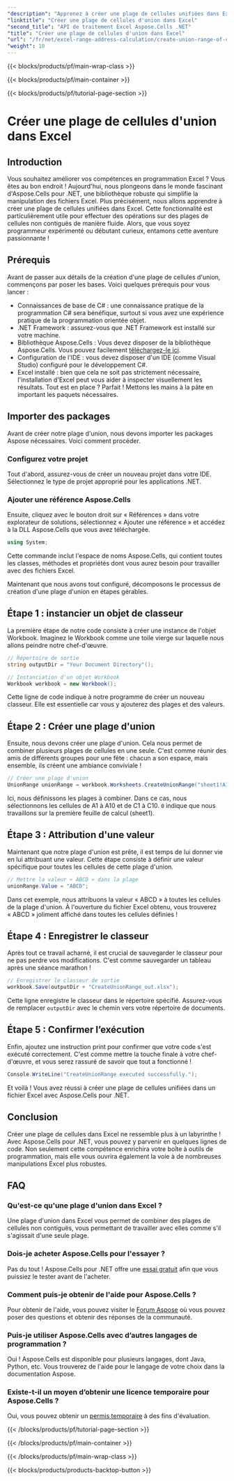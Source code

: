 ```yaml
---
"description": "Apprenez à créer une plage de cellules unifiées dans Excel avec Aspose.Cells pour .NET en quelques étapes simples. Améliorez vos compétences Excel grâce à la programmation."
"linktitle": "Créer une plage de cellules d'union dans Excel"
"second_title": "API de traitement Excel Aspose.Cells .NET"
"title": "Créer une plage de cellules d'union dans Excel"
"url": "/fr/net/excel-range-address-calculation/create-union-range-of-cells-in-excel/"
"weight": 10
---
```


{{< blocks/products/pf/main-wrap-class >}}

{{< blocks/products/pf/main-container >}}

{{< blocks/products/pf/tutorial-page-section >}}

# Créer une plage de cellules d'union dans Excel

## Introduction
Vous souhaitez améliorer vos compétences en programmation Excel ? Vous êtes au bon endroit ! Aujourd'hui, nous plongeons dans le monde fascinant d'Aspose.Cells pour .NET, une bibliothèque robuste qui simplifie la manipulation des fichiers Excel. Plus précisément, nous allons apprendre à créer une plage de cellules unifiées dans Excel. Cette fonctionnalité est particulièrement utile pour effectuer des opérations sur des plages de cellules non contiguës de manière fluide. Alors, que vous soyez programmeur expérimenté ou débutant curieux, entamons cette aventure passionnante !
## Prérequis
Avant de passer aux détails de la création d'une plage de cellules d'union, commençons par poser les bases. Voici quelques prérequis pour vous lancer :
- Connaissances de base de C# : une connaissance pratique de la programmation C# sera bénéfique, surtout si vous avez une expérience pratique de la programmation orientée objet.
- .NET Framework : assurez-vous que .NET Framework est installé sur votre machine.
- Bibliothèque Aspose.Cells : Vous devez disposer de la bibliothèque Aspose.Cells. Vous pouvez facilement [téléchargez-le ici](https://releases.aspose.com/cells/net/).
- Configuration de l'IDE : vous devez disposer d'un IDE (comme Visual Studio) configuré pour le développement C#.
- Excel installé : bien que cela ne soit pas strictement nécessaire, l'installation d'Excel peut vous aider à inspecter visuellement les résultats.
Tout est en place ? Parfait ! Mettons les mains à la pâte en important les paquets nécessaires.
## Importer des packages
Avant de créer notre plage d'union, nous devons importer les packages Aspose nécessaires. Voici comment procéder.
### Configurez votre projet
Tout d'abord, assurez-vous de créer un nouveau projet dans votre IDE. Sélectionnez le type de projet approprié pour les applications .NET.
### Ajouter une référence Aspose.Cells
Ensuite, cliquez avec le bouton droit sur « Références » dans votre explorateur de solutions, sélectionnez « Ajouter une référence » et accédez à la DLL Aspose.Cells que vous avez téléchargée. 
```csharp
using System;
```
Cette commande inclut l'espace de noms Aspose.Cells, qui contient toutes les classes, méthodes et propriétés dont vous aurez besoin pour travailler avec des fichiers Excel.

Maintenant que nous avons tout configuré, décomposons le processus de création d'une plage d'union en étapes gérables.
## Étape 1 : instancier un objet de classeur
La première étape de notre code consiste à créer une instance de l'objet Workbook. Imaginez le Workbook comme une toile vierge sur laquelle nous allons peindre notre chef-d'œuvre.
```csharp
// Répertoire de sortie
string outputDir = "Your Document Directory"();

// Instanciation d'un objet Workbook
Workbook workbook = new Workbook();
```
Cette ligne de code indique à notre programme de créer un nouveau classeur. Elle est essentielle car vous y ajouterez des plages et des valeurs.
## Étape 2 : Créer une plage d'union
Ensuite, nous devons créer une plage d'union. Cela nous permet de combiner plusieurs plages de cellules en une seule. C'est comme réunir des amis de différents groupes pour une fête : chacun a son espace, mais ensemble, ils créent une ambiance conviviale !
```csharp
// Créer une plage d'union
UnionRange unionRange = workbook.Worksheets.CreateUnionRange("sheet1!A1:A10,sheet1!C1:C10", 0);
```
Ici, nous définissons les plages à combiner. Dans ce cas, nous sélectionnons les cellules de A1 à A10 et de C1 à C10. `0` indique que nous travaillons sur la première feuille de calcul (sheet1).
## Étape 3 : Attribution d'une valeur
Maintenant que notre plage d'union est prête, il est temps de lui donner vie en lui attribuant une valeur. Cette étape consiste à définir une valeur spécifique pour toutes les cellules de cette plage d'union.
```csharp
// Mettre la valeur « ABCD » dans la plage
unionRange.Value = "ABCD";
```
Dans cet exemple, nous attribuons la valeur « ABCD » à toutes les cellules de la plage d'union. À l'ouverture du fichier Excel obtenu, vous trouverez « ABCD » joliment affiché dans toutes les cellules définies !
## Étape 4 : Enregistrer le classeur
Après tout ce travail acharné, il est crucial de sauvegarder le classeur pour ne pas perdre vos modifications. C'est comme sauvegarder un tableau après une séance marathon !
```csharp
// Enregistrer le classeur de sortie
workbook.Save(outputDir + "CreateUnionRange_out.xlsx");
```
Cette ligne enregistre le classeur dans le répertoire spécifié. Assurez-vous de remplacer `outputDir` avec le chemin vers votre répertoire de documents. 
## Étape 5 : Confirmer l’exécution
Enfin, ajoutez une instruction print pour confirmer que votre code s'est exécuté correctement. C'est comme mettre la touche finale à votre chef-d'œuvre, et vous serez rassuré de savoir que tout a fonctionné !
```csharp
Console.WriteLine("CreateUnionRange executed successfully.");
```
Et voilà ! Vous avez réussi à créer une plage de cellules unifiées dans un fichier Excel avec Aspose.Cells pour .NET.
## Conclusion
Créer une plage de cellules dans Excel ne ressemble plus à un labyrinthe ! Avec Aspose.Cells pour .NET, vous pouvez y parvenir en quelques lignes de code. Non seulement cette compétence enrichira votre boîte à outils de programmation, mais elle vous ouvrira également la voie à de nombreuses manipulations Excel plus robustes. 

## FAQ
### Qu'est-ce qu'une plage d'union dans Excel ?
Une plage d'union dans Excel vous permet de combiner des plages de cellules non contiguës, vous permettant de travailler avec elles comme s'il s'agissait d'une seule plage.
### Dois-je acheter Aspose.Cells pour l'essayer ?
Pas du tout ! Aspose.Cells pour .NET offre une [essai gratuit](https://releases.aspose.com/) afin que vous puissiez le tester avant de l'acheter.
### Comment puis-je obtenir de l'aide pour Aspose.Cells ?
Pour obtenir de l'aide, vous pouvez visiter le [Forum Aspose](https://forum.aspose.com/c/cells/9) où vous pouvez poser des questions et obtenir des réponses de la communauté.
### Puis-je utiliser Aspose.Cells avec d’autres langages de programmation ?
Oui ! Aspose.Cells est disponible pour plusieurs langages, dont Java, Python, etc. Vous trouverez de l'aide pour le langage de votre choix dans la documentation Aspose.
### Existe-t-il un moyen d’obtenir une licence temporaire pour Aspose.Cells ?
Oui, vous pouvez obtenir un [permis temporaire](https://purchase.aspose.com/temporary-license/) à des fins d'évaluation.

{{< /blocks/products/pf/tutorial-page-section >}}

{{< /blocks/products/pf/main-container >}}

{{< /blocks/products/pf/main-wrap-class >}}

{{< blocks/products/products-backtop-button >}}